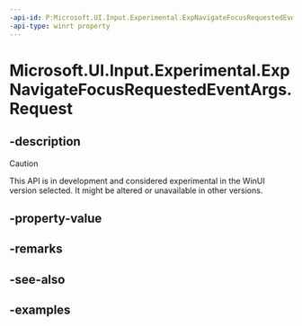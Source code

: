 ```yaml
---
-api-id: P:Microsoft.UI.Input.Experimental.ExpNavigateFocusRequestedEventArgs.Request
-api-type: winrt property
---
```


# Microsoft.UI.Input.Experimental.ExpNavigateFocusRequestedEventArgs.Request

<!--
public Microsoft.UI.Input.Experimental.ExpFocusNavigationRequest Request { get; }
-->

## -description

> [!CAUTION]
> This API is in development and considered experimental in the WinUI version selected. It might be altered or unavailable in other versions.

## -property-value

## -remarks

## -see-also

## -examples
